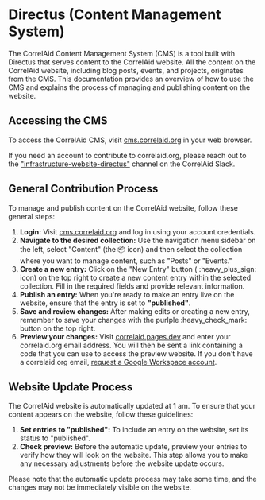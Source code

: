 # Directus (Content Management System)

The CorrelAid Content Management System (CMS) is a tool built with Directus that serves content to the CorrelAid website. All the content on the CorrelAid website, including blog posts, events, and projects, originates from the CMS. This documentation provides an overview of how to use the CMS and explains the process of managing and publishing content on the website.

## **Accessing the CMS**

To access the CorrelAid CMS, visit [cms.correlaid.org](https://cms.correlaid.org) in your web browser.

If you need an account to contribute to correlaid.org, please reach out to the ["infrastructure-website-directus"](https://correlaid.slack.com/archives/C04DDHV6LUQ) channel on the CorrelAid Slack.

## **General Contribution Process**

To manage and publish content on the CorrelAid website, follow these general steps:

1. **Login:** Visit [cms.correlaid.org](https://cms.correlaid.org) and log in using your account credentials.
2. **Navigate to the desired collection:** Use the navigation menu sidebar on the left, select "Content" (the :package: icon) and then select the collection where you want to manage content, such as "Posts" or "Events."&#x20;
3. **Create a new entry:** Click on the "New Entry" button ( :heavy\_plus\_sign: icon) on the top right to create a new content entry within the selected collection. Fill in the required fields and provide relevant information.
4. **Publish an entry:** When you're ready to make an entry live on the website, ensure that the entry is set to **"published"**.
5. **Save and review changes:** After making edits or creating a new entry, remember to save your changes with the purlple :heavy\_check\_mark: button on the top right.
6. **Preview your changes:** Visit [correlaid.pages.dev](https://correlaid.pages.dev) and enter your correlaid.org email address. You will then be sent a link containing a code that you can use to access the preview website. If you don't have a correlaid.org email, [request a Google Workspace account](google-workspace.md#get-started).

## **Website Update Process**

The CorrelAid website is automatically updated at 1 am. To ensure that your content appears on the website, follow these guidelines:

1. **Set entries to "published":** To include an entry on the website, set its status to "published".
2. **Check preview:** Before the automatic update, preview your entries to verify how they will look on the website. This step allows you to make any necessary adjustments before the website update occurs.

Please note that the automatic update process may take some time, and the changes may not be immediately visible on the website.

###
